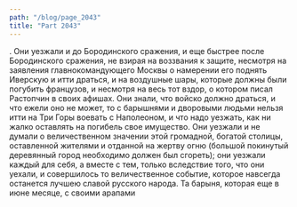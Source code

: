 ```yaml
---
path: "/blog/page_2043"
title: "Part 2043"
---
```


. Они уезжали и до Бородинского сражения, и еще быстрее после Бородинского сражения, не взирая на воззвания к защите, несмотря на заявления главнокомандующего Москвы о намерении его поднять Иверскую и итти драться, и на воздушные шары, которые должны были погубить французов, и несмотря на весь тот вздор, о котором писал Растопчин в своих афишах. Они знали, что войско должно драться, и что ежели оно не может, то с барышнями и дворовыми людьми нельзя итти на Три Горы воевать с Наполеоном, и что надо уезжать, как ни жалко оставлять на погибель свое имущество. Они уезжали и не думали о величественном значении этой громадной, богатой столицы, оставленной жителями и отданной на жертву огню (большой покинутый деревянный город необходимо должен был сгореть); они уезжали каждый для себя, а вместе с тем, только вследствие того, что они уехали, и совершилось то величественное событие, которое навсегда останется лучшею славой русского народа. Та барыня, которая еще в июне месяце, с своими арапами 

